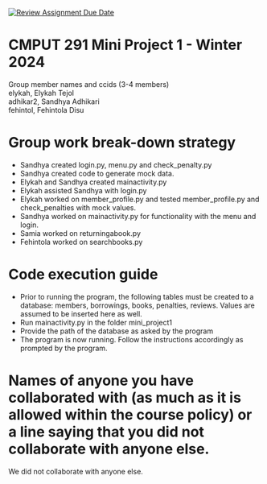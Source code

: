 [![Review Assignment Due Date](https://classroom.github.com/assets/deadline-readme-button-24ddc0f5d75046c5622901739e7c5dd533143b0c8e959d652212380cedb1ea36.svg)](https://classroom.github.com/a/50dc0VUx)
# CMPUT 291 Mini Project 1 - Winter 2024  
Group member names and ccids (3-4 members)  
  elykah, Elykah Tejol  
  adhikar2, Sandhya Adhikari  
  fehintol, Fehintola Disu  

# Group work break-down strategy
- Sandhya created login.py, menu.py and check_penalty.py
- Sandhya created code to generate mock data.
- Elykah and Sandhya created mainactivity.py
- Elykah assisted Sandhya with login.py 
- Elykah worked on member_profile.py and tested member_profile.py and check_penalties with mock values.
- Sandhya worked on mainactivity.py for functionality with the menu and login. 
- Samia worked on returningabook.py
- Fehintola worked on searchbooks.py 

# Code execution guide
- Prior to running the program, the following tables must be created to a database: members, borrowings, books, penalties, reviews. Values are assumed to be inserted here as well.
- Run mainactivity.py in the folder mini_project1 
- Provide the path of the database as asked by the program 
- The program is now running. Follow the instructions accordingly as prompted by the program. 

# Names of anyone you have collaborated with (as much as it is allowed within the course policy) or a line saying that you did not collaborate with anyone else.  
We did not collaborate with anyone else. 
